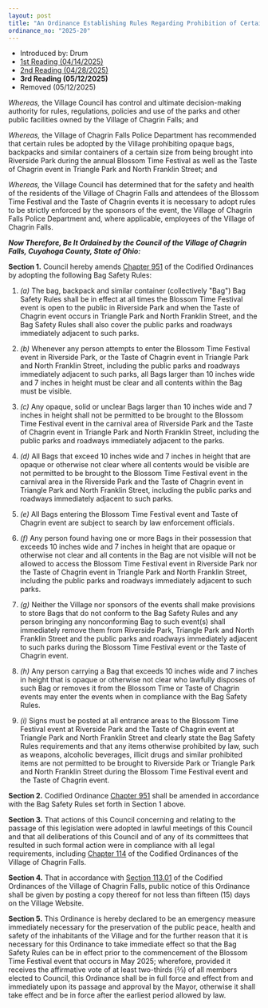 ```yaml
---
layout: post
title: "An Ordinance Establishing Rules Regarding Prohibition of Certain Bags, Backpacks and Containers in Riverside Park, Triangle Park and North Franklin Street During Certain Events and Declaring an Emergency"
ordinance_no: "2025-20"
---
```


- Introduced by: Drum
- [1st Reading (04/14/2025)][CFO 2025-20]
- [2nd Reading (04/28/2025)][CFO 2025-20-2]
- **3rd Reading (05/12/2025)**
- Removed (05/12/2025)

_Whereas,_ the Village Council has control and ultimate decision-making authority for rules, regulations, policies and use of the parks and other public facilities owned by the Village of Chagrin Falls; and

_Whereas,_ the Village of Chagrin Falls Police Department has recommended that certain rules be adopted by the Village prohibiting opaque bags, backpacks and similar containers of a certain size from being brought into Riverside Park during the annual Blossom Time Festival as well as the Taste of Chagrin event in Triangle Park and North Franklin Street; and

_Whereas,_ the Village Council has determined that for the safety and health of the residents of the Village of Chagrin Falls and attendees of the Blossom Time Festival and the Taste of Chagrin events it is necessary to adopt rules to be strictly enforced by the sponsors of the event, the Village of Chagrin Falls Police Department and, where applicable, employees of the Village of Chagrin Falls.

**_Now Therefore, Be It Ordained by the Council of the Village of Chagrin Falls, Cuyahoga County, State of Ohio:_**

**Section 1.** Council hereby amends [Chapter 951][CFCO 951] of the Codified Ordinances by adopting the following Bag Safety Rules:

1. _(a)_ The bag, backpack and similar container (collectively "Bag") Bag Safety Rules shall be in effect at all times the Blossom Time Festival event is open to the public in Riverside Park and when the Taste of Chagrin event occurs in Triangle Park and North Franklin Street, and the Bag Safety Rules shall also cover the public parks and roadways immediately adjacent to such parks.

2. _(b)_ Whenever any person attempts to enter the Blossom Time Festival event in Riverside Park, or the Taste of Chagrin event in Triangle Park and North Franklin Street, including the public parks and roadways immediately adjacent to such parks, all Bags larger than 10 inches wide and 7 inches in height must be clear and all contents within the Bag must be visible.

3. _(c)_ Any opaque, solid or unclear Bags larger than 10 inches wide and 7 inches in height shall not be permitted to be brought to the Blossom Time Festival event in the carnival area of Riverside Park and the Taste of Chagrin event in Triangle Park and North Franklin Street, including the public parks and roadways immediately adjacent to the parks.

4. _(d)_ All Bags that exceed 10 inches wide and 7 inches in height that are opaque or otherwise not clear where all contents would be visible are not permitted to be brought to the Blossom Time Festival event in the carnival area in the Riverside Park and the Taste of Chagrin event in Triangle Park and North Franklin Street, including the public parks and roadways immediately adjacent to such parks.

5. _(e)_ All Bags entering the Blossom Time Festival event and Taste of Chagrin event are subject to search by law enforcement officials.

6. _(f)_ Any person found having one or more Bags in their possession that exceeds 10 inches wide and 7 inches in height that are opaque or otherwise not clear and all contents in the Bag are not visible will not be allowed to access the Blossom Time Festival event in Riverside Park nor the Taste of Chagrin event in Triangle Park and North Franklin Street, including the public parks and roadways immediately adjacent to such parks.

7. _(g)_ Neither the Village nor sponsors of the events shall make provisions to store Bags that do not conform to the Bag Safety Rules and any person bringing any nonconforming Bag to such event(s) shall immediately remove them from Riverside Park, Triangle Park and North Franklin Street and the public parks and roadways immediately adjacent to such parks during the Blossom Time Festival event or the Taste of Chagrin event.

8. _(h)_ Any person carrying a Bag that exceeds 10 inches wide and 7 inches in height that is opaque or otherwise not clear who lawfully disposes of such Bag or removes it from the Blossom Time or Taste of Chagrin events may enter the events when in compliance with the Bag Safety Rules.

9. _(i)_ Signs must be posted at all entrance areas to the Blossom Time Festival event at Riverside Park and the Taste of Chagrin event at Triangle Park and North Franklin Street and clearly state the Bag Safety Rules requirements and that any items otherwise prohibited by law, such as weapons, alcoholic beverages, illicit drugs and similar prohibited items are not permitted to be brought to Riverside Park or Triangle Park and North Franklin Street during the Blossom Time Festival event and the Taste of Chagrin event.

**Section 2.** Codified Ordinance [Chapter 951][CFCO 951] shall be amended in accordance with the Bag Safety Rules set forth in Section 1 above.

**Section 3.** That actions of this Council concerning and relating to the passage of this legislation were adopted in lawful meetings of this Council and that all deliberations of this Council and of any of its committees that resulted in such formal action were in compliance with all legal requirements, including [Chapter 114][CFCO 114] of the Codified Ordinances of the Village of Chagrin Falls.

**Section 4.** That in accordance with [Section 113.01][CFCO 113.01] of the Codified Ordinances of the Village of Chagrin Falls, public notice of this Ordinance shall be given by posting a copy thereof for not less than fifteen (15) days on the Village Website.

**Section 5.** This Ordinance is hereby declared to be an emergency measure immediately necessary for the preservation of the public peace, health and safety of the inhabitants of the Village and for the further reason that it is necessary for this Ordinance to take immediate effect so that the Bag Safety Rules can be in effect prior to the commencement of the Blossom Time Festival event that occurs in May 2025; wherefore, provided it receives the affirmative vote of at least two-thirds (⅔) of all members elected to Council, this Ordinance shall be in full force and effect from and immediately upon its passage and approval by the Mayor, otherwise it shall take effect and be in force after the earliest period allowed by law.

[CFCO 113.01]:</chapters/chapter-113-ordinances-and-resolutions/#11301-publication-and-posting>
[CFCO 114]:</chapters/chapter-114-open-meetings>
[CFCO 951]:</chapters/chapter-951-parks/>
[CFO 2025-20]:</ordinance-2025-20/>
[CFO 2025-20-2]:</ordinance-2025-20-2/>
